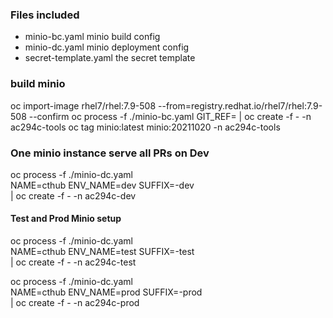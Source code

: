 ### Files included

* minio-bc.yaml minio build config
* minio-dc.yaml minio deployment config
* secret-template.yaml the secret template

### build minio

oc import-image rhel7/rhel:7.9-508 --from=registry.redhat.io/rhel7/rhel:7.9-508 --confirm
oc process -f ./minio-bc.yaml GIT_REF= | oc create -f - -n ac294c-tools
oc tag minio:latest minio:20211020 -n ac294c-tools

### One minio instance serve all PRs on Dev

oc process -f ./minio-dc.yaml \
NAME=cthub ENV_NAME=dev SUFFIX=-dev \
| oc create -f - -n ac294c-dev

#### Test and Prod Minio setup

oc process -f ./minio-dc.yaml \
NAME=cthub ENV_NAME=test SUFFIX=-test \
| oc create -f - -n ac294c-test

oc process -f ./minio-dc.yaml \
NAME=cthub ENV_NAME=prod SUFFIX=-prod \
| oc create -f - -n ac294c-prod
